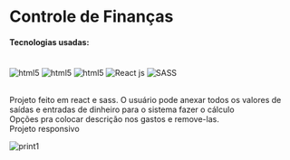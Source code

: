 # Controle de Finanças

<h4>Tecnologias usadas:</h4>
<div style="display: inline-block"><br/>
<img src="https://img.shields.io/badge/HTML5-E34F26?style=for-the-badge&logo=html5&logoColor=white" alt="html5" align="center"/>
<img src="https://img.shields.io/badge/CSS3-1572B6?style=for-the-badge&logo=css3&logoColor=white" alt="html5" align="center"/>
<img src="https://img.shields.io/badge/JavaScript-F7DF1E?style=for-the-badge&logo=javascript&logoColor=black" alt="html5" align="center"/>
<img src="https://img.shields.io/badge/React-20232A?style=for-the-badge&logo=react&logoColor=61DAFB" alt="React js" align="center"/>
<img src="https://img.shields.io/badge/Sass-CC6699?style=for-the-badge&logo=sass&logoColor=white" alt="SASS" align="center">
</div>

<br> Projeto feito em react e sass. O usuário pode anexar todos os valores de saídas e entradas de dinheiro para o sistema fazer o cálculo
<br> Opções pra colocar descrição nos gastos e remove-las.
<br> Projeto responsivo

![print1](https://github.com/VitorLucasX/finance_control_react_sass/assets/126624364/b3bbf814-d41a-4a90-8dea-26694d615f6b)
